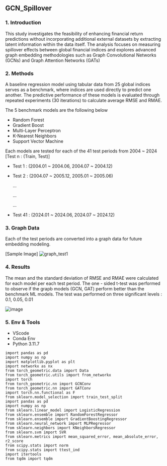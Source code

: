 ## GCN_Spillover

### 1. Introduction
This study investigates the feasibility of enhancing financial return predictions without incorporating additional external datasets by extracting latent information within the data itself. The analysis focuses on measuring spillover effects between global financial indices and explores advanced graph embedding methodologies such as Graph Convolutional Networks (GCNs) and Graph Attention Networks (GATs)

### 2. Methods
A baseline regression model using tabular data from 25 global indices serves as a benchmark, where indices are used directly to predict one another. The predictive performance of these models is evaluated through repeated experiments (30 iterations) to calculate average RMSE and RMAE.

The 5 benchmark models are the following below
- Random Forest
- Gradient Boost
- Multi-Layer Perceptron
- K-Nearest Neighbors
- Support Vector Machine

Each models are tested for each of the 41 test periods from 2004 ~ 2024
[Test n : (Train, Test)]
- Test 1 : (2004.01 ~ 2004.06, 2004.07 ~ 2004.12)
- Test 2 : (2004.07 ~ 2005.12, 2005.01 ~ 2005.06)
  
  ...
  
  ...
  
  ...
- Test 41 : (2024.01 ~ 2024.06, 2024.07 ~ 2024.12)

### 3. Graph Data
Each of the test periods are converted into a graph data for future embedding modeling.

[Sample Image]
![graph_test1](https://github.com/user-attachments/assets/5b716c6f-afa0-4bc7-8ab6-c68baafeee5e)

### 4. Results
The mean and the standard deviation of RMSE and RMAE were calculated for each model per each test period. The one - sided t-test was performed to observe if the grapb models (GCN, GAT) perform better than the benchmark ML models. The test was performed on three significant levels : 0.1, 0.05, 0.01

![image](https://github.com/user-attachments/assets/ea5c052c-6f60-41a0-b82c-65454c1d06bf)


### 5. Env & Tools
- VScode
- Conda Env
- Python 3.11.7

```
import pandas as pd
import numpy as np
import matplotlib.pyplot as plt
import networkx as nx
from torch_geometric.data import Data
from torch_geometric.utils import from_networkx
import torch
from torch_geometric.nn import GCNConv
from torch_geometric.nn import GATConv
import torch.nn.functional as F
from sklearn.model_selection import train_test_split
import pandas as pd
import numpy as np
from sklearn.linear_model import LogisticRegression
from sklearn.ensemble import RandomForestRegressor
from sklearn.ensemble import GradientBoostingRegressor
from sklearn.neural_network import MLPRegressor
from sklearn.neighbors import KNeighborsRegressor
from sklearn.svm import SVR
from sklearn.metrics import mean_squared_error, mean_absolute_error, r2_score
from scipy.stats import norm
from scipy.stats import ttest_ind
import itertools
from tqdm import tqdm
```






